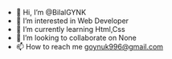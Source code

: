 - 👋 Hi, I’m @BilalGYNK
- 👀 I’m interested in Web Developer
- 🌱 I’m currently learning Html,Css
- 💞️ I’m looking to collaborate on None
- 📫 How to reach me goynuk996@gmail.com

<!---
BilalGYNK/BilalGYNK is a ✨ special ✨ repository because its `README.md` (this file) appears on your GitHub profile.
You can click the Preview link to take a look at your changes.
--->
